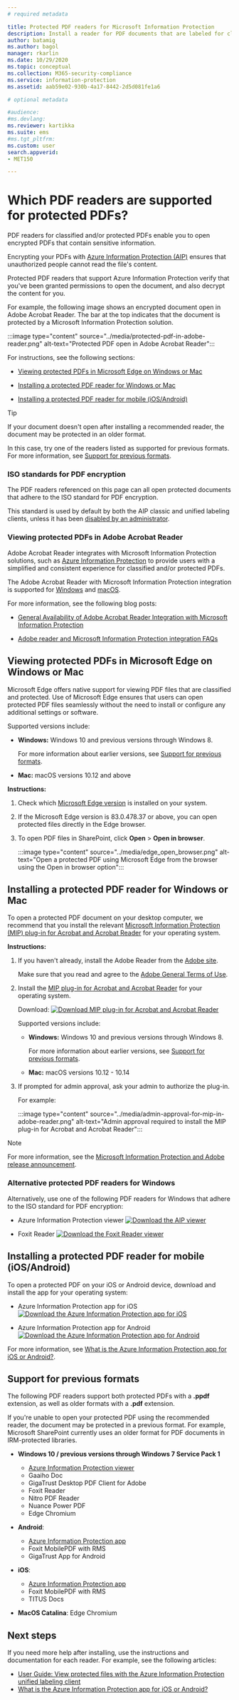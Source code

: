```yaml
---
# required metadata

title: Protected PDF readers for Microsoft Information Protection
description: Install a reader for PDF documents that are labeled for classification and protection
author: batamig
ms.author: bagol
manager: rkarlin
ms.date: 10/29/2020
ms.topic: conceptual
ms.collection: M365-security-compliance
ms.service: information-protection
ms.assetid: aab59e02-930b-4a17-8442-2d5d081fe1a6

# optional metadata

#audience:
#ms.devlang:
ms.reviewer: kartikka
ms.suite: ems
#ms.tgt_pltfrm:
ms.custom: user
search.appverid:
- MET150

---
```


# Which PDF readers are supported for protected PDFs?

PDF readers for classified and/or protected PDFs enable you to open encrypted PDFs that contain sensitive information.

Encrypting your PDFs with [Azure Information Protection (AIP)](../what-is-information-protection.md) ensures that unauthorized people cannot read the file's content.

Protected PDF readers that support Azure Information Protection verify that you've been granted permissions to open the document, and also decrypt the content for you.

For example, the following image shows an encrypted document open in Adobe Acrobat Reader. The bar at the top indicates that the document is protected by a Microsoft Information Protection solution.

:::image type="content" source="../media/protected-pdf-in-adobe-reader.png" alt-text="Protected PDF open in Adobe Acrobat Reader":::

For instructions, see the following sections:

- [Viewing protected PDFs in Microsoft Edge on Windows or Mac](#viewing-protected-pdfs-in-microsoft-edge-on-windows-or-mac)

- [Installing a protected PDF reader for Windows or Mac](#installing-a-protected-pdf-reader-for-windows-or-mac)

- [Installing a protected PDF reader for mobile (iOS/Android)](#installing-a-protected-pdf-reader-for-mobile-iosandroid)

> [!TIP]
> If your document doesn't open after installing a recommended reader, the document may be protected in an older format. 
>
> In this case, try one of the readers listed as supported for previous formats. For more information, see [Support for previous formats](#support-for-previous-formats).
> 
### ISO standards for PDF encryption

The PDF readers referenced on this page can all open protected documents that adhere to the ISO standard for PDF encryption. 

This standard is used by default by both the AIP classic and unified labeling clients, unless it has been [disabled by an administrator](client-admin-guide-customizations.md#dont-protect-pdf-files-by-using-the-iso-standard-for-pdf-encryption).

### Viewing protected PDFs in Adobe Acrobat Reader

Adobe Acrobat Reader integrates with Microsoft Information Protection solutions, such as [Azure Information Protection](../what-is-information-protection.md) to provide users with a simplified and consistent experience for classified and/or protected PDFs.

The Adobe Acrobat Reader with Microsoft Information Protection integration is supported for [Windows](#installing-a-protected-pdf-reader-for-windows-or-mac) and [macOS](#installing-a-protected-pdf-reader-for-windows-or-mac).

For more information, see the following blog posts: 

- [General Availability of Adobe Acrobat Reader Integration with Microsoft Information Protection](https://techcommunity.microsoft.com/t5/Azure-Information-Protection/General-Availability-of-Adobe-Acrobat-Reader-Integration-with/ba-p/298396)

- [Adobe reader and Microsoft Information Protection integration FAQs](https://techcommunity.microsoft.com/t5/Microsoft-Information-Protection/Adobe-reader-and-Microsoft-Information-Protection-integration/ba-p/482219)

## Viewing protected PDFs in Microsoft Edge on Windows or Mac

Microsoft Edge offers native support for viewing PDF files that are classified and protected. Use of Microsoft Edge ensures that users can open protected PDF files seamlessly without the need to install or configure any additional settings or software.

Supported versions include:

- **Windows:** Windows 10 and previous versions through Windows 8. 
    
    For more information about earlier versions, see [Support for previous formats](#support-for-previous-formats).

- **Mac:** macOS versions 10.12 and above 


**Instructions:** 

1. Check which [Microsoft Edge version](https://support.microsoft.com/help/4027011/microsoft-edge-find-out-which-version-you-have) is installed on your system. 
1. If the Microsoft Edge version is 83.0.478.37 or above, you can open protected files directly in the Edge browser. 

1. To open PDF files in SharePoint, click **Open** > **Open in browser**. 

    :::image type="content" source="../media/edge_open_browser.png" alt-text="Open a protected PDF using Microsoft Edge from the browser using the Open in browser option":::
 
## Installing a protected PDF reader for Windows or Mac

To open a protected PDF document on your desktop computer, we recommend that you install the relevant [Microsoft Information Protection (MIP) plug-in for Acrobat and Acrobat Reader](https://go.microsoft.com/fwlink/?linkid=2050049) for your operating system.

**Instructions:**

1. If you haven't already, install the Adobe Reader from the [Adobe site](https://www.adobe.com/).

    Make sure that you read and agree to the [Adobe General Terms of Use](https://www.adobe.com/legal/terms.html).

1. Install the [MIP plug-in for Acrobat and Acrobat Reader](https://go.microsoft.com/fwlink/?linkid=2050049) for your operating system.  

    Download: [![Download MIP plug-in for Acrobat and Acrobat Reader](../media/download.png "Download the MIP plug-in for Acrobat and Acrobat Reader")](https://go.microsoft.com/fwlink/?linkid=2050049)

    Supported versions include:

    - **Windows:** Windows 10 and previous versions through Windows 8. 
    
        For more information about earlier versions, see [Support for previous formats](#support-for-previous-formats).

    - **Mac:** macOS versions 10.12 - 10.14 

1. If prompted for admin approval, ask your admin to authorize the plug-in.

    For example:
    
    :::image type="content" source="../media/admin-approval-for-mip-in-adobe-reader.png" alt-text="Admin approval required to install the MIP plug-in for Acrobat and Acrobat Reader":::
    
> [!NOTE]
> For more information, see the [Microsoft Information Protection and Adobe release announcement](https://techcommunity.microsoft.com/t5/Azure-Information-Protection/General-Availability-of-Adobe-Acrobat-Reader-integration-with/ba-p/298396).
> 

### Alternative protected PDF readers for Windows

Alternatively, use one of the following PDF readers for Windows that adhere to the ISO standard for PDF encryption:

- Azure Information Protection viewer [![Download the AIP viewer](../media/download.png "Download the AIP viewer")](https://go.microsoft.com/fwlink/?linkid=838993) 

- Foxit Reader [![Download the Foxit Reader viewer](../media/download.png "Download Foxit Reader viewer")](https://www.foxitsoftware.com/pdf-reader/)

## Installing a protected PDF reader for mobile (iOS/Android)

To open a protected PDF on your iOS or Android device, download and install the app for your operating system:

- Azure Information Protection app for iOS [![Download the Azure Information Protection app for iOS](../media/download.png "Azure Information Protection app for iOS")  ](https://go.microsoft.com/fwlink/?LinkId=325338)

- Azure Information Protection app for Android [![Download the Azure Information Protection app for Android](../media/download.png "Azure Information Protection app for Android")](https://go.microsoft.com/fwlink/?LinkId=325340)

For more information, see [What is the Azure Information Protection app for iOS or Android?](mobile-app-faq.md).

## Support for previous formats

The following PDF readers support both protected PDFs with a **.ppdf** extension, as well as older formats with a **.pdf** extension.

If you're unable to open your protected PDF using the recommended reader, the document may be protected in a previous format. For example, Microsoft SharePoint currently uses an older format for PDF documents in IRM-protected libraries.

- **Windows 10 / previous versions through Windows 7 Service Pack 1**

    - [Azure Information Protection viewer](https://go.microsoft.com/fwlink/?linkid=838993)
    - Gaaiho Doc
    - GigaTrust Desktop PDF Client for Adobe
    - Foxit Reader
    - Nitro PDF Reader
    - Nuance Power PDF
    - Edge Chromium

- **Android**:

    - [Azure Information Protection app](mobile-app-faq.md)
    - Foxit MobilePDF with RMS
    - GigaTrust App for Android

- **iOS**:

    - [Azure Information Protection app](mobile-app-faq.md)
    - Foxit MobilePDF with RMS
    - TITUS Docs

- **MacOS Catalina**: Edge Chromium

## Next steps

If you need more help after installing, use the instructions and documentation for each reader. For example, see the following articles:

- [User Guide: View protected files with the Azure Information Protection unified labeling client](clientv2-view-use-files.md)
- [What is the Azure Information Protection app for iOS or Android?](mobile-app-faq.md)
